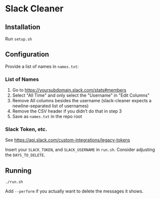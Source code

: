 # Slack Cleaner

## Installation

Run `setup.sh`

## Configuration

Provide a list of names in `names.txt`:

### List of Names

1. Go to https://yoursubdomain.slack.com/stats#members
2. Select "All Time" and only select the "Username" in "Edit Columns"
3. Remove All columns besides the username (slack-cleaner expects a newline-separated list of usernames)
4. Remove the CSV header if you didn’t do that in step 3
5. Save as `names.txt` in the repo root

### Slack Token, etc.

See https://api.slack.com/custom-integrations/legacy-tokens

Insert your `SLACK_TOKEN`, and `SLACK_USERNAME` in `run.sh`. Consider adjusting the `DAYS_TO_DELETE`.

## Running

`./run.sh`

Add `--perform` if you actually want to delete the messages it shows.
